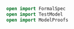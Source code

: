 
<!--
```agda
module Overview where
```
-->

```agda
open import FormalSpec
open import TestModel
open import ModelProofs
```
